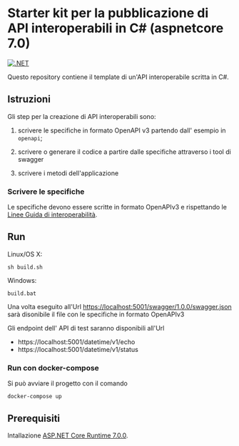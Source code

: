 # Starter kit per la pubblicazione di API interoperabili in C# (aspnetcore 7.0)

[![.NET](https://github.com/fderrigo/api-starter-kit-aspnetcore/actions/workflows/dotnet.yml/badge.svg)](https://github.com/fderrigo/api-starter-kit-aspnetcore/actions/workflows/dotnet.yml)

Questo repository contiene il template di un'API interoperabile scritta in C#.


## Istruzioni

Gli step per la creazione di API interoperabili sono:

1. scrivere le specifiche in formato OpenAPI v3 partendo dall' esempio in `openapi`;

2. scrivere o generare il codice a partire dalle specifiche attraverso i tool di swagger

3. scrivere i metodi dell'applicazione

### Scrivere le specifiche

Le specifiche devono essere scritte in formato OpenAPIv3
e rispettando le [Linee Guida di interoperabilità](https://docs.italia.it/italia/piano-triennale-ict/lg-modellointeroperabilita-docs).



## Run

Linux/OS X:

```
sh build.sh
```

Windows:

```
build.bat
```

Una volta eseguito all'Url [https://localhost:5001/swagger/1.0.0/swagger.json](https://localhost:5001/swagger/1.0.0/swagger.json) sarà disonibile il file con le specifiche  in formato OpenAPIv3

Gli endpoint dell' API di test saranno disponibili all'Url

- https://localhost:5001/datetime/v1/echo
- https://localhost:5001/datetime/v1/status


### Run con docker-compose

Si può avviare il progetto con il comando

```
docker-compose up
```


## Prerequisiti

Intallazione [ASP.NET Core Runtime 7.0.0](https://dotnet.microsoft.com/en-us/download/dotnet/7.0).





